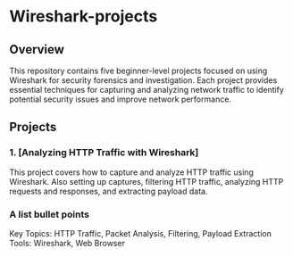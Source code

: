 # Wireshark-projects

## Overview

This repository contains five beginner-level projects focused on using Wireshark for security forensics and investigation. Each project provides essential techniques for capturing and analyzing network traffic to identify potential security issues and improve network performance.

## Projects

### 1. [Analyzing HTTP Traffic with Wireshark] 

This project covers how to capture and analyze HTTP traffic using Wireshark. Also setting up captures, filtering HTTP traffic, analyzing HTTP requests and responses, and extracting payload data.

### A list bullet points
Key Topics: HTTP Traffic, Packet Analysis, Filtering, Payload Extraction
Tools: Wireshark, Web Browser
